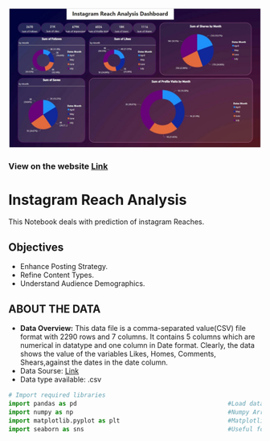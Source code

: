 

![screenshot](readme.jpeg)
### View on the website [Link](https://tidkeashok007.github.io/insta_reach_analysis/)
# Instagram Reach Analysis 
This Notebook deals with prediction of instagram Reaches.

  
## Objectives
* Enhance Posting Strategy.
* Refine Content Types.
* Understand Audience Demographics.


## ABOUT THE DATA
* **Data Overview:** This data file is a comma-separated value(CSV) file format with 2290 rows and 7 columns. It contains 5 columns which are numerical in datatype and one column in Date format. Clearly, the data shows the value of the variables Likes, Homes, Comments, Shears,against the dates in the date column.
* Data Sourse: [Link](https://www.kaggle.com/datasets/bhanupratapbiswas/instagram-reach-analysis-case-study)
* Data type available: .csv

```python
# Import required libraries
import pandas as pd                                          #Load data & perform basic operations
import numpy as np                                           #Numpy Arrays
import matplotlib.pyplot as plt                              #Matplotlib is a low level graph plotting library in python that serves as a visualization utility.
import seaborn as sns                                        #Useful for finding performance of model

```

